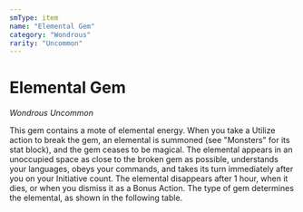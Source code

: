 ```yaml
---
smType: item
name: "Elemental Gem"
category: "Wondrous"
rarity: "Uncommon"
---
```


# Elemental Gem
*Wondrous Uncommon*

This gem contains a mote of elemental energy. When you take a Utilize action to break the gem, an elemental is summoned (see "Monsters" for its stat block), and the gem ceases to be magical. The elemental appears in an unoccupied space as close to the broken gem as possible, understands your languages, obeys your commands, and takes its turn immediately after you on your Initiative count. The elemental disappears after 1 hour, when it dies, or when you dismiss it as a Bonus Action. The type of gem determines the elemental, as shown in the following table.
